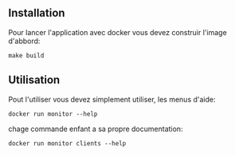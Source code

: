 ## Installation

Pour lancer l'application avec docker vous devez construir l'image d'abbord:

`make build`

## Utilisation

Pout l'utiliser vous devez simplement utiliser, les menus d'aide:

`docker run monitor --help`

chage commande enfant a sa propre documentation:

`docker run monitor clients --help`